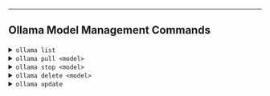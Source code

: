 
---

## Ollama Model Management Commands

<details>
<summary><code>ollama list</code></summary>

**What:** Lists all models installed locally.<br />
**Why:** Check which models are available for use.<br />
**How:** Run this command in terminal.<br />

**Example:**

```shell
ollama list
```

</details>

<details>
<summary><code>ollama pull &lt;model&gt;</code></summary>

**What:** Downloads a model from the Ollama registry.<br />
**Why:** Required to have the model locally.<br />
**How:** Replace `<model>` with the desired model name.<br />

**Example:**

```shell
ollama pull llama2
```

</details>

<details>
<summary><code>ollama stop &lt;model&gt;</code></summary>

**What:** Stops a running model instance.<br />
**Why:** Free up system resources.<br />
**How:** Replace `<model>` with the model name.<br />

**Example:**

```shell
ollama stop llama2
```

</details>

<details>
<summary><code>ollama delete &lt;model&gt;</code></summary>

**What:** Deletes a model from local storage.<br />
**Why:** Free disk space or remove unwanted models.<br />
**How:** Replace `<model>` with the model name.<br />

**Example:**

```shell
ollama delete llama2
```

</details>

<details>
<summary><code>ollama update</code></summary>

**What:** Updates the Ollama CLI tool.<br />
**Why:** Get the latest features and bug fixes.<br />
**How:** Run this command to upgrade Ollama.<br />

**Example:**

```shell
ollama update
```

</details>

